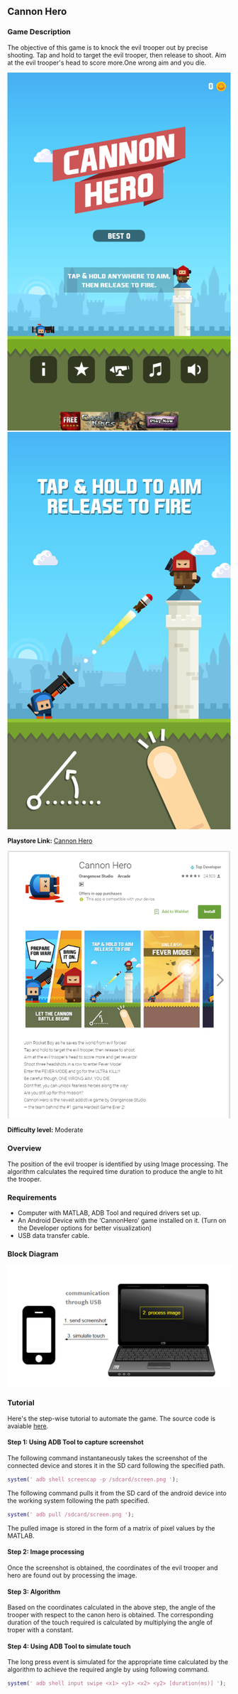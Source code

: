 ## Cannon Hero

### Game Description

The objective  of this game is to knock the evil trooper out by precise shooting. Tap and hold to target the evil trooper, then release to shoot. Aim at the evil trooper's head to score more.One wrong aim and you die.

![CannonHero](/Images/CannonHero.png)
![CannonHero-1](/Images/CannonHero-1.png)

**Playstore Link:** [Cannon Hero](https://play.google.com/store/apps/details?id=com.orangenose.cannonhero&hl=en)

![Playstore](/Images/CannonHero_playstore.png) 

**Difficulty level:** Moderate

### Overview

The position of the evil trooper is identified by using Image processing. The algorithm calculates the required time duration to produce the angle to hit the trooper.  

### Requirements

- Computer with MATLAB, ADB Tool and required drivers set up.
- An Android Device with the ‘CannonHero’ game installed on it. (Turn on the Developer options for better visualization)
- USB data transfer cable.

### Block Diagram

![BlockDiagram](/Images/BlockDiagram.png)

### Tutorial

Here's the step-wise tutorial to automate the game. The source code is avaiable [here](https://github.com/GameAutomators/canon-hero).

#### Step 1: Using ADB Tool to capture screenshot

The following command instantaneously takes the screenshot of the connected device and stores it in the SD card following the specified path.
  
  ```MATLAB                   
system(' adb shell screencap -p /sdcard/screen.png ');
```       

The following command pulls it from the SD card of the android device into the working system following the path specified.

```MATLAB
system(' adb pull /sdcard/screen.png ');
  ```
  
The pulled image is stored in the form of a matrix of pixel values by the MATLAB.
                
                
#### Step 2: Image processing

Once the screenshot is obtained, the coordinates of the evil trooper and hero are found out by processing the image.

#### Step 3: Algorithm

Based on the coordinates calculated in the above step, the angle of the trooper with respect to the canon hero is obtained. The corresponding duration of the touch required is calculated by multiplying the angle of troper with a constant. 

#### Step 4: Using ADB Tool to simulate touch

The long press event is simulated for the appropriate time calculated by the algorithm to achieve the required angle by using following command.

```MATLAB
system(' adb shell input swipe <x1> <y1> <x2> <y2> [duration(ms)] ');
```